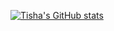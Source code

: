 [![Tisha's GitHub stats](https://github-readme-stats.vercel.app/api?username=Tishadubey01)](https://github.com/Tishadubey01/github-readme-stats)
